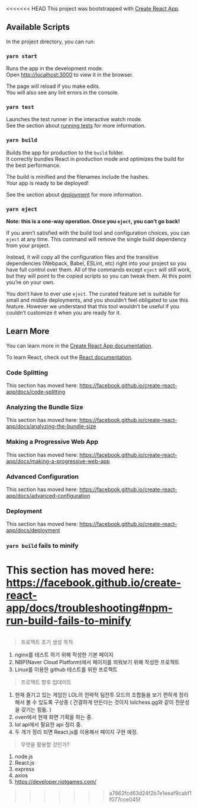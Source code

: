 <<<<<<< HEAD
This project was bootstrapped with [Create React App](https://github.com/facebook/create-react-app).

## Available Scripts

In the project directory, you can run:

### `yarn start`

Runs the app in the development mode.<br />
Open [http://localhost:3000](http://localhost:3000) to view it in the browser.

The page will reload if you make edits.<br />
You will also see any lint errors in the console.

### `yarn test`

Launches the test runner in the interactive watch mode.<br />
See the section about [running tests](https://facebook.github.io/create-react-app/docs/running-tests) for more information.

### `yarn build`

Builds the app for production to the `build` folder.<br />
It correctly bundles React in production mode and optimizes the build for the best performance.

The build is minified and the filenames include the hashes.<br />
Your app is ready to be deployed!

See the section about [deployment](https://facebook.github.io/create-react-app/docs/deployment) for more information.

### `yarn eject`

**Note: this is a one-way operation. Once you `eject`, you can’t go back!**

If you aren’t satisfied with the build tool and configuration choices, you can `eject` at any time. This command will remove the single build dependency from your project.

Instead, it will copy all the configuration files and the transitive dependencies (Webpack, Babel, ESLint, etc) right into your project so you have full control over them. All of the commands except `eject` will still work, but they will point to the copied scripts so you can tweak them. At this point you’re on your own.

You don’t have to ever use `eject`. The curated feature set is suitable for small and middle deployments, and you shouldn’t feel obligated to use this feature. However we understand that this tool wouldn’t be useful if you couldn’t customize it when you are ready for it.

## Learn More

You can learn more in the [Create React App documentation](https://facebook.github.io/create-react-app/docs/getting-started).

To learn React, check out the [React documentation](https://reactjs.org/).

### Code Splitting

This section has moved here: https://facebook.github.io/create-react-app/docs/code-splitting

### Analyzing the Bundle Size

This section has moved here: https://facebook.github.io/create-react-app/docs/analyzing-the-bundle-size

### Making a Progressive Web App

This section has moved here: https://facebook.github.io/create-react-app/docs/making-a-progressive-web-app

### Advanced Configuration

This section has moved here: https://facebook.github.io/create-react-app/docs/advanced-configuration

### Deployment

This section has moved here: https://facebook.github.io/create-react-app/docs/deployment

### `yarn build` fails to minify

This section has moved here: https://facebook.github.io/create-react-app/docs/troubleshooting#npm-run-build-fails-to-minify
=======
## 

> 프로젝트 초기 생성 목적
1. nginx를 테스트 하기 위해 작성한 기본 페이지
2. NBP(Naver Cloud Platform)에서 페이지를 띄워보기 위해 작성한 프로젝트
3. Linux를 이용한 github 테스트를 위한 프로젝트

> 프로젝트 향후 업데이트
1. 현재 즐기고 있는 게임인 LOL의 전략적 팀전투 모드의 조합들을 보기 편하게 정리해서 볼 수 있도록 구상중
   ( 간결하게 만든다는 것이지 lolchess.gg와 같이 전문성을 갖기는 힘듦. )
2. oven에서 현재 화면 기획을 하는 중.
3. lol api에서 필요한 api 정리 중.
3. 두 개가 정리 되면 React.js를 이용해서 페이지 구현 예정.

> 무엇을 활용할 것인가?
1. node.js
2. React.js
3. express
4. axios
5. https://developer.riotgames.com/
>>>>>>> a7862fcd63d24f2b7e1eeaf9cabf1f077cce045f
